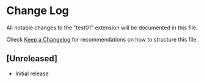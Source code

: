 # Change Log

All notable changes to the "test01" extension will be documented in this file.

Check [Keep a Changelog](http://keepachangelog.com/) for recommendations on how to structure this file.

## [Unreleased]

- Initial release